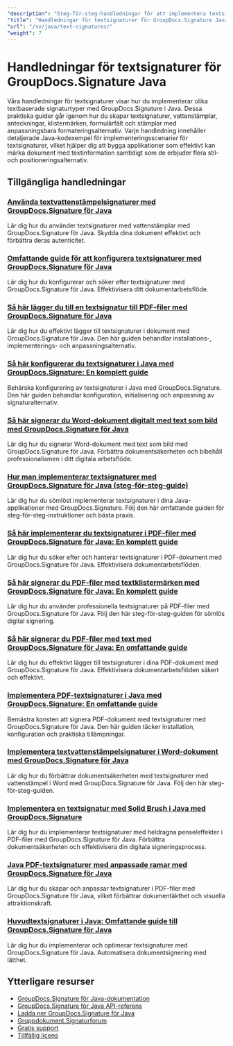 ```yaml
---
"description": "Steg-för-steg-handledningar för att implementera textsignaturer, anteckningar, vattenstämplar och textbaserad dokumentmärkning med GroupDocs.Signature för Java."
"title": "Handledningar för textsignaturer för GroupDocs.Signature Java"
"url": "/sv/java/text-signatures/"
"weight": 7
---
```


# Handledningar för textsignaturer för GroupDocs.Signature Java

Våra handledningar för textsignaturer visar hur du implementerar olika textbaserade signaturtyper med GroupDocs.Signature i Java. Dessa praktiska guider går igenom hur du skapar textsignaturer, vattenstämplar, anteckningar, klistermärken, formulärfält och stämplar med anpassningsbara formateringsalternativ. Varje handledning innehåller detaljerade Java-kodexempel för implementeringsscenarier för textsignaturer, vilket hjälper dig att bygga applikationer som effektivt kan märka dokument med textinformation samtidigt som de erbjuder flera stil- och positioneringsalternativ.

## Tillgängliga handledningar

### [Använda textvattenstämpelsignaturer med GroupDocs.Signature för Java](./apply-text-watermark-signature-groupdocs-java/)
Lär dig hur du använder textsignaturer med vattenstämplar med GroupDocs.Signature för Java. Skydda dina dokument effektivt och förbättra deras autenticitet.

### [Omfattande guide för att konfigurera textsignaturer med GroupDocs.Signature för Java](./guide-setting-up-text-signatures-groupdocs-signature-java/)
Lär dig hur du konfigurerar och söker efter textsignaturer med GroupDocs.Signature för Java. Effektivisera ditt dokumentarbetsflöde.

### [Så här lägger du till en textsignatur till PDF-filer med GroupDocs.Signature för Java](./groupdocs-signature-java-add-text-signature/)
Lär dig hur du effektivt lägger till textsignaturer i dokument med GroupDocs.Signature för Java. Den här guiden behandlar installations-, implementerings- och anpassningsalternativ.

### [Så här konfigurerar du textsignaturer i Java med GroupDocs.Signature: En komplett guide](./configure-text-signatures-java-groupdocs-signature/)
Behärska konfigurering av textsignaturer i Java med GroupDocs.Signature. Den här guiden behandlar konfiguration, initialisering och anpassning av signaturalternativ.

### [Så här signerar du Word-dokument digitalt med text som bild med GroupDocs.Signature för Java](./sign-word-docs-text-image-groupdocs-java/)
Lär dig hur du signerar Word-dokument med text som bild med GroupDocs.Signature för Java. Förbättra dokumentsäkerheten och bibehåll professionalismen i ditt digitala arbetsflöde.

### [Hur man implementerar textsignaturer med GroupDocs.Signature för Java (steg-för-steg-guide)](./implement-text-signatures-groupdocs-java/)
Lär dig hur du sömlöst implementerar textsignaturer i dina Java-applikationer med GroupDocs.Signature. Följ den här omfattande guiden för steg-för-steg-instruktioner och bästa praxis.

### [Så här implementerar du textsignaturer i PDF-filer med GroupDocs.Signature för Java: En komplett guide](./groupdocs-signature-java-text-signatures-pdf/)
Lär dig hur du söker efter och hanterar textsignaturer i PDF-dokument med GroupDocs.Signature för Java. Effektivisera dokumentarbetsflöden.

### [Så här signerar du PDF-filer med textklistermärken med GroupDocs.Signature för Java: En komplett guide](./groupdocs-signature-java-pdf-text-sticker/)
Lär dig hur du använder professionella textsignaturer på PDF-filer med GroupDocs.Signature för Java. Följ den här steg-för-steg-guiden för sömlös digital signering.

### [Så här signerar du PDF-filer med text med GroupDocs.Signature för Java: En omfattande guide](./sign-pdf-text-groupdocs-signature-java/)
Lär dig hur du effektivt lägger till textsignaturer i dina PDF-dokument med GroupDocs.Signature för Java. Effektivisera dokumentarbetsflöden säkert och effektivt.

### [Implementera PDF-textsignaturer i Java med GroupDocs.Signature: En omfattande guide](./pdf-text-signatures-java-groupdocs-signature/)
Bemästra konsten att signera PDF-dokument med textsignaturer med GroupDocs.Signature för Java. Den här guiden täcker installation, konfiguration och praktiska tillämpningar.

### [Implementera textvattenstämpelsignaturer i Word-dokument med GroupDocs.Signature för Java](./implement-text-watermark-signature-word-documents-groupdocs-java/)
Lär dig hur du förbättrar dokumentsäkerheten med textsignaturer med vattenstämpel i Word med GroupDocs.Signature för Java. Följ den här steg-för-steg-guiden.

### [Implementera en textsignatur med Solid Brush i Java med GroupDocs.Signature](./groupdocs-signature-java-text-solid-brush/)
Lär dig hur du implementerar textsignaturer med heldragna penseleffekter i PDF-filer med GroupDocs.Signature för Java. Förbättra dokumentsäkerheten och effektivisera din digitala signeringsprocess.

### [Java PDF-textsignaturer med anpassade ramar med GroupDocs.Signature för Java](./java-pdf-text-signatures-groupdocs-custom-borders/)
Lär dig hur du skapar och anpassar textsignaturer i PDF-filer med GroupDocs.Signature för Java, vilket förbättrar dokumentäkthet och visuella attraktionskraft.

### [Huvudtextsignaturer i Java: Omfattande guide till GroupDocs.Signature för Java](./groupdocs-signature-java-text-signatures-guide/)
Lär dig hur du implementerar och optimerar textsignaturer med GroupDocs.Signature för Java. Automatisera dokumentsignering med lätthet.

## Ytterligare resurser

- [GroupDocs.Signature för Java-dokumentation](https://docs.groupdocs.com/signature/java/)
- [GroupDocs.Signature för Java API-referens](https://reference.groupdocs.com/signature/java/)
- [Ladda ner GroupDocs.Signature för Java](https://releases.groupdocs.com/signature/java/)
- [Gruppdokument.Signaturforum](https://forum.groupdocs.com/c/signature)
- [Gratis support](https://forum.groupdocs.com/)
- [Tillfällig licens](https://purchase.groupdocs.com/temporary-license/)